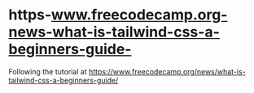 # https-www.freecodecamp.org-news-what-is-tailwind-css-a-beginners-guide-
Following the tutorial at https://www.freecodecamp.org/news/what-is-tailwind-css-a-beginners-guide/

